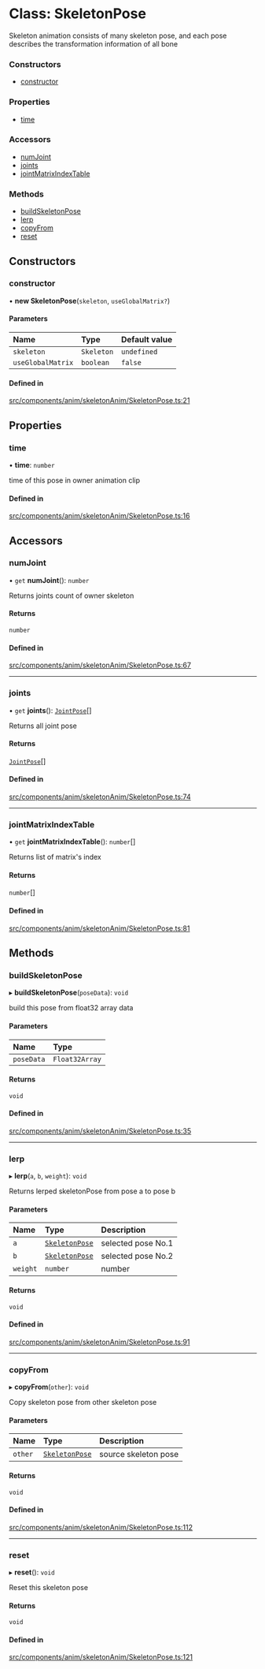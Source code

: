 # Class: SkeletonPose

Skeleton animation consists of many skeleton pose, 
and each pose describes the transformation information of all bone

### Constructors

- [constructor](SkeletonPose.md#constructor)

### Properties

- [time](SkeletonPose.md#time)

### Accessors

- [numJoint](SkeletonPose.md#numjoint)
- [joints](SkeletonPose.md#joints)
- [jointMatrixIndexTable](SkeletonPose.md#jointmatrixindextable)

### Methods

- [buildSkeletonPose](SkeletonPose.md#buildskeletonpose)
- [lerp](SkeletonPose.md#lerp)
- [copyFrom](SkeletonPose.md#copyfrom)
- [reset](SkeletonPose.md#reset)

## Constructors

### constructor

• **new SkeletonPose**(`skeleton`, `useGlobalMatrix?`)

#### Parameters

| Name | Type | Default value |
| :------ | :------ | :------ |
| `skeleton` | `Skeleton` | `undefined` |
| `useGlobalMatrix` | `boolean` | `false` |

#### Defined in

[src/components/anim/skeletonAnim/SkeletonPose.ts:21](https://github.com/Orillusion/orillusion/blob/main/src/components/anim/skeletonAnim/SkeletonPose.ts#L21)

## Properties

### time

• **time**: `number`

time of this pose in owner animation clip

#### Defined in

[src/components/anim/skeletonAnim/SkeletonPose.ts:16](https://github.com/Orillusion/orillusion/blob/main/src/components/anim/skeletonAnim/SkeletonPose.ts#L16)

## Accessors

### numJoint

• `get` **numJoint**(): `number`

Returns joints count of owner skeleton

#### Returns

`number`

#### Defined in

[src/components/anim/skeletonAnim/SkeletonPose.ts:67](https://github.com/Orillusion/orillusion/blob/main/src/components/anim/skeletonAnim/SkeletonPose.ts#L67)

___

### joints

• `get` **joints**(): [`JointPose`](JointPose.md)[]

Returns all joint pose

#### Returns

[`JointPose`](JointPose.md)[]

#### Defined in

[src/components/anim/skeletonAnim/SkeletonPose.ts:74](https://github.com/Orillusion/orillusion/blob/main/src/components/anim/skeletonAnim/SkeletonPose.ts#L74)

___

### jointMatrixIndexTable

• `get` **jointMatrixIndexTable**(): `number`[]

Returns list of matrix's index

#### Returns

`number`[]

#### Defined in

[src/components/anim/skeletonAnim/SkeletonPose.ts:81](https://github.com/Orillusion/orillusion/blob/main/src/components/anim/skeletonAnim/SkeletonPose.ts#L81)

## Methods

### buildSkeletonPose

▸ **buildSkeletonPose**(`poseData`): `void`

build this pose from float32 array data

#### Parameters

| Name | Type |
| :------ | :------ |
| `poseData` | `Float32Array` |

#### Returns

`void`

#### Defined in

[src/components/anim/skeletonAnim/SkeletonPose.ts:35](https://github.com/Orillusion/orillusion/blob/main/src/components/anim/skeletonAnim/SkeletonPose.ts#L35)

___

### lerp

▸ **lerp**(`a`, `b`, `weight`): `void`

Returns lerped skeletonPose from pose a to pose b

#### Parameters

| Name | Type | Description |
| :------ | :------ | :------ |
| `a` | [`SkeletonPose`](SkeletonPose.md) | selected pose No.1 |
| `b` | [`SkeletonPose`](SkeletonPose.md) | selected pose No.2 |
| `weight` | `number` | number |

#### Returns

`void`

#### Defined in

[src/components/anim/skeletonAnim/SkeletonPose.ts:91](https://github.com/Orillusion/orillusion/blob/main/src/components/anim/skeletonAnim/SkeletonPose.ts#L91)

___

### copyFrom

▸ **copyFrom**(`other`): `void`

Copy skeleton pose from other skeleton pose

#### Parameters

| Name | Type | Description |
| :------ | :------ | :------ |
| `other` | [`SkeletonPose`](SkeletonPose.md) | source skeleton pose |

#### Returns

`void`

#### Defined in

[src/components/anim/skeletonAnim/SkeletonPose.ts:112](https://github.com/Orillusion/orillusion/blob/main/src/components/anim/skeletonAnim/SkeletonPose.ts#L112)

___

### reset

▸ **reset**(): `void`

Reset this skeleton pose

#### Returns

`void`

#### Defined in

[src/components/anim/skeletonAnim/SkeletonPose.ts:121](https://github.com/Orillusion/orillusion/blob/main/src/components/anim/skeletonAnim/SkeletonPose.ts#L121)
